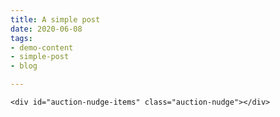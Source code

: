 ```yaml
---
title: A simple post
date: 2020-06-08
tags:
- demo-content
- simple-post
- blog

---
```

 <script type="text/javascript" src="//www.auctionnudge.com/feed/item/js/theme/columns/page/init/img_size/120/search_box/1/blank/1/lang/english/categoryId/3213/SellerID/ricore_eu/siteid/3/MaxEntries/6"></script>
    <div id="auction-nudge-items" class="auction-nudge"></div>